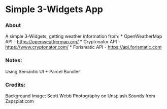 # Simple 3-Widgets App

### About
A simple 3-Widgets, getting weather information from:
    * OpenWeatherMap API - https://openweathermap.org/
    * Cryptonator API - https://www.cryptonator.com/
    * Forismatic API - https://api.forismatic.com


### Notes:
Using Semantic UI + Parcel Bundler 


### Credits:
Background Image: Scott Webb Photography on Unsplash
Sounds from Zapsplat.com
